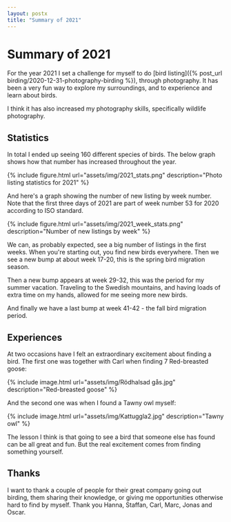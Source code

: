 ```yaml
---
layout: postx
title: "Summary of 2021"
---
```


# Summary of 2021
For the year 2021 I set a challenge for myself to do
[bird listing]({% post_url birding/2020-12-31-photography-birding %}), through
photography. It has been a very fun way to explore my surroundings, and to
experience and learn about birds.

I think it has also increased my photography skills, specifically wildlife
photography.

## Statistics

In total I ended up seeing 160 different species of birds. The below graph
shows how that number has increased throughout the year.

{% include figure.html url="assets/img/2021_stats.png" description="Photo listing statistics for 2021" %}

And here's a graph showing the number of new listing by week number. Note that
the first three days of 2021 are part of week number 53 for 2020 according to
ISO standard.

{% include figure.html url="assets/img/2021_week_stats.png" description="Number of new listings by week" %}

We can, as probably expected, see a big number of listings in the first weeks.
When you're starting out, you find new birds everywhere. Then we see a new bump
at about week 17-20, this is the spring bird migration season.

Then a new bump appears at week 29-32, this was the period for my summer
vacation. Traveling to the Swedish mountains, and having loads of extra time on
my hands, allowed for me seeing more new birds.

And finally we have a last bump at week 41-42 - the fall bird migration period.

## Experiences

At two occasions have I felt an extraordinary excitement about finding a bird.
The first one was together with Carl when finding 7 Red-breasted goose:

{% include image.html url="assets/img/Rödhalsad gås.jpg" description="Red-breasted goose" %}

And the second one was when I found a Tawny owl myself:

{% include image.html url="assets/img/Kattuggla2.jpg" description="Tawny owl" %}

The lesson I think is that going to see a bird that someone else has found can
be all great and fun. But the real excitement comes from finding something
yourself.

## Thanks

I want to thank a couple of people for their great company going out birding,
them sharing their knowledge, or giving me opportunities otherwise hard to find
by myself. Thank you Hanna, Staffan, Carl, Marc, Jonas and Oscar.
